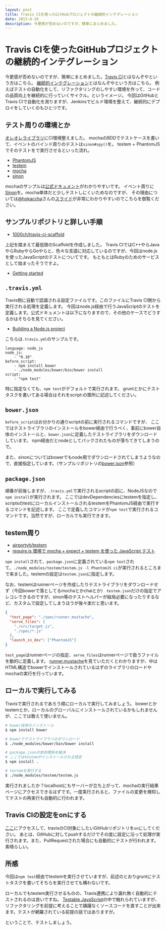 ```yaml
---
layout: post
title: Travis CIを使ったGitHubプロジェクトの継続的インテグレーション
date: 2013-8-19
description: 今更感が否めないのですが、簡単にまとめました。
---
```


# Travis CIを使ったGitHubプロジェクトの継続的インテグレーション

今更感が否めないのですが、簡単にまとめました。[Travis CI](https://travis-ci.org/)とはなんぞやという方はこちら。
[継続的インテグレーション](http://ja.wikipedia.org/wiki/%E7%B6%99%E7%B6%9A%E7%9A%84%E3%82%A4%E3%83%B3%E3%83%86%E3%82%B0%E3%83%AC%E3%83%BC%E3%82%B7%E3%83%A7%E3%83%B3)とはなんぞやという方はこちら。
例えばテストの自動化をして、リファクタリングのしやすい環境を作って、コードの品質向上を継続的に行っていくサイクル。というイメージ。
今回はGitHubとTravis CIで自動化を測りますが、Jenkinsでビルド環境を整えて、継続的にデプロイをしていくのもひとつです。

## テスト周りの環境とか

[オレオレライブラリ](https://github.com/1000ch/fluent)にCI環境整えました。
mochaのBDDでテストケースを書いて、イベントのバインド周りのテストは`sinon#spy()`を。
testem + PhantomJSでそのテストをで実行させるといった流れ。

- [PhantomJS](https://github.com/ariya/phantomjs/)
- [testem](https://github.com/airportyh/testem)
- [mocha](https://github.com/visionmedia/mocha)
- [sinon](http://sinonjs.org/)

mochaのサンプルは[公式ドキュメント](http://visionmedia.github.io/mocha/)がわかりやすいです。
イベント周りに[Sinon](https://github.com/visionmedia/mocha/wiki/Spies)を。mocha単体だと少しテストしにくいためなのですが、
その理由については[@hokaccha](http://twitter.com/hokaccha)さんの[スライド](http://hokaccha.github.io/slides/sinonjs/)が非常にわかりやすいのでこちらを御覧ください。

## サンプルリポジトリと詳しい手順

- [1000ch/travis-ci-scaffold](https://github.com/1000ch/travis-ci-scaffold)

上記を踏まえて最低限のScaffoldを作成しました。
Travis CIではC++やらJavaやらRubyやらGoやらと、色々な言語に対応しているのですが、今回はnode.jsを使ったJavaScriptのテストについてです。
もともとはRubyのためのサービスとして始まったそうですよ。

- [Getting started](http://about.travis-ci.org/docs/user/getting-started/)

## `.travis.yml`

Travis側に自動で認識される設定ファイルです。このファイルにTravis CI側から実行される処理を定義します。
今回はnode.js経由で行うJavaScriptのテストを定義します。公式ドキュメントは以下になりますので、その他のケースでどうするかはそちらを見てください。

- [Building a Node.js project](http://about.travis-ci.org/docs/user/languages/javascript-with-nodejs/)

こちらは`.travis.yml`のサンプルです。

```
language: node_js
node_js:
    - "0.10"
before_script:
    - npm install bower
    - ./node_modules/bower/bin/bower install
script:
    - "npm test"
```

特に指定なくても、`npm test`がデフォルトで実行されます。
gruntとかにテストタスクを書いてある場合はそれをscript:の箇所に記述してください。

## `bower.json`

`before_script`はお分かりの通りscriptの前に実行されるコマンドですが、
ここではテストライブラリのインストールをbower経由で行うべく、事前にbower自体のインストールと、`bower.json`に定義したテストライブラリをダウンロードしています。
npm経由だとnodeとしてパックされたものが落ちてきてしまうので。
  
また、sinonについてはbowerでもnode用でダウンロードされてしまうようなので、直接指定しています。（サンプルリポジトリの[bower.json](https://github.com/1000ch/travis-ci-scaffold/blob/master/bower.json)参照）

## `package.json`

順番が前後しますが、`.travis.yml`で実行されるscriptの前に、NodeJSなので`npm install`が実行されます。
ここではdevDependenciesにtestemを指定し、scriptsのtestにローカルインストールされるtestemをPhantomJS経由で実行するコマンドを記述します。
ここで定義したコマンドが`npm test`で実行されるコマンドです。当然ですが、ローカルでも実行できます。

## testem周り

- [airportyh/testem](https://github.com/airportyh/testem)
- [require.js 環境で mocha + expect + testem を使った JavaScript テスト](http://d.hatena.ne.jp/naoya/20130509/1368085935)

`npm install`されて、`package.json`に定義されている`npm test`されて、`./node_modules/testem/testem.js -l PhantomJS ci`が実行されるところまで来ました。testemの設定は`testem.json`に指定します。
  
なお、testemはrunnerページを作成したりテストライブラリをダウンロードせず（今回bowerで落としてるmochaとかchaiとか）
`testem.json`だけの指定でアレコレできるのですが、sinon等のテストヘルパーが結局必要になったりするなど、カスタムで設定してしまうほうが後々楽だと思います。

```json
{
  "test_page": "./spec/runner.mustache",
  "serve_files": [
    "./src/target.js",
    "./spec/*.js"
  ],
  "launch_in_dev": ["PhantomJS"]
}
```

`test_page`はrunnerページの指定、`serve_files`はrunnerページで扱うファイルを動的に定義します。
[runner.mustache](https://github.com/1000ch/travis-ci-scaffold/blob/master/spec/runner.mustache)を見ていただくとわかりますが、中はHTML構造でbowerでインストールされているはずのライブラリのロードやmochaの実行を行っています。

## ローカルで実行してみる

Travisで実行されるであろう順にローカルで実行してみましょう。
bowerとかtestemとか、ローカルのグローバルにインストールされているかもしれませんが、ここでは敢えて使いません。

```bash
# bower自体のインストール
$ npm install bower

# bowerでテストライブラリのダウンロード
$ ./node_modules/bower/bin/bower install

# package.jsonの依存関係を解決
# ここではtestemがインストールされる想定
$ npm install .

# testemを実行する
$ ./node_modules/testem/testem.js
```

実行されましたか？localhostにもサーバーが立ち上がって、mochaの実行結果ページにアクセスできるはずです。一度実行されると、ファイルの変更を検知してテストの再実行も自動的に行われます。  

## Travis CIの設定をonにする

[ここ](https://travis-ci.org/profile)にアクセスして、travisのCI対象にしたいGitHubリポジトリを`on`にしてください。
あとは、GitHubに対してpushするだけでその度に設定に沿って処理が実行されます。また、PullRequestされた場合にも自動的にテストが行われます。素晴らしい。

## 所感

今回は`npm test`経由でtestemを実行させていますが、前述のとおりgruntにテストタスクを書いてそちらを実行させても構わないです。
  
ローカルでもtestem実行させるものの、Travis連携により漏れ無く自動的にテストされるのは良いですね。
[Testable JavaScript](https://speakerdeck.com/studiomohawk/testable-javascript)の中で触れられていますが、
リファクタリングを前提に考えることで躊躇なくソースコードを直すことが出来ます。テストが網羅されている前提の話ではありますが。
  
ということで、テストしましょう。
